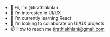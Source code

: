 - 👋 Hi, I’m @tirathlakhlan
- 👀 I’m interested in UI/UX
- 🌱 I’m currently learning React
- 💞️ I’m looking to collaborate on UI/UX projects
- 📫 How to reach me tirathlakhlani@gmail.com

<!---
tirathlakhlan/tirathlakhlan is a ✨ special ✨ repository because its `README.md` (this file) appears on your GitHub profile.
You can click the Preview link to take a look at your changes.
--->
